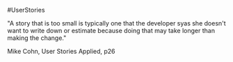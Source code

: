 #UserStories

"A story that is too small is typically one that the developer syas she doesn't want to write down or estimate because doing that may take longer than making the change."

Mike Cohn, User Stories Applied, p26